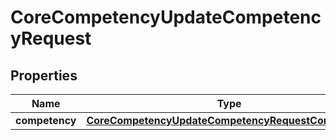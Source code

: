 

# CoreCompetencyUpdateCompetencyRequest


## Properties

| Name | Type | Description | Notes |
|------------ | ------------- | ------------- | -------------|
|**competency** | [**CoreCompetencyUpdateCompetencyRequestCompetency**](CoreCompetencyUpdateCompetencyRequestCompetency.md) |  |  |



